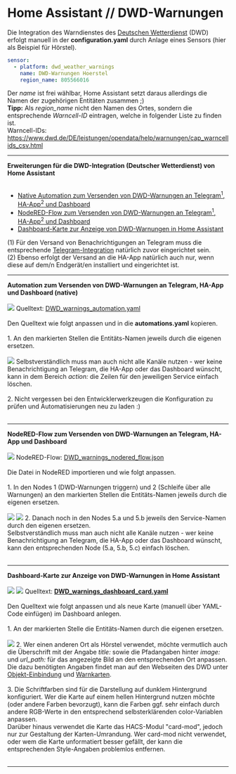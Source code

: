 # Home Assistant // DWD-Warnungen

Die Integration des Warndienstes des <a href="https://www.dwd.de/">Deutschen Wetterdienst</a> (DWD) erfolgt manuell in der <b>configuration.yaml</b> durch Anlage eines Sensors (hier als Beispiel für Hörstel).<br/>
```yaml
sensor:
  - platform: dwd_weather_warnings
    name: DWD-Warnungen Hoerstel
    region_name: 805566016
```
Der <i>name</i> ist frei wählbar, Home Assistant setzt daraus allerdings die Namen der zugehörigen Entitäten zusammen ;)<br />
<b>Tipp:</b> Als <i>region_name</i> nicht den Namen des Ortes, sondern die entsprechende <i>Warncell-ID</i> eintragen, welche in folgender Liste zu finden ist.<br />
Warncell-IDs: https://www.dwd.de/DE/leistungen/opendata/help/warnungen/cap_warncellids_csv.html

<hr>
<strong>Erweiterungen für die DWD-Integration (Deutscher Wetterdienst) von Home Assistant</strong><br />
<br />
<ul>
<li><a href="#automation">Native Automation zum Versenden von DWD-Warnungen an Telegram<sup>1</sup>, HA-App<sup>2</sup> und Dashboard</a></li>
<li><a href="#nodered">NodeRED-Flow zum Versenden von DWD-Warnungen an Telegram<sup>1</sup>, HA-App<sup>2</sup> und Dashboard</a></li>
<li><a href="#dashboard">Dashboard-Karte zur Anzeige von DWD-Warnungen in Home Assistant</a></li>
</ul>
(1) Für den Versand von Benachrichtigungen an Telegram muss die entsprechende <a href="https://www.home-assistant.io/integrations/telegram">Telegram-Integration</a> natürlich zuvor eingerichtet sein.<br />
(2) Ebenso erfolgt der Versand an die HA-App natürlich auch nur, wenn diese auf dem/n Endgerät/en installiert und eingerichtet ist.<br />

<a id="automation"></a>
<hr>
<strong>Automation zum Versenden von DWD-Warnungen an Telegram, HA-App und Dashboard (native)</strong><br />
<br />
<img src="./img/DWD_img_notification.png">
Quelltext: <a href="https://github.com/migacode/home-assistant/blob/main/dwd/DWD_warnings_automation.yaml">DWD_warnings_automation.yaml</a><br />
<br />
Den Quelltext wie folgt anpassen und in die <b>automations.yaml</b> kopieren.<br />
<br />
1. An den markierten Stellen die Entitäts-Namen jeweils durch die eigenen ersetzen.<br />
<br />
<img src="./img/DWD_img_changes_automation.png">
Selbstverständlich muss man auch nicht alle Kanäle nutzen - wer keine Benachrichtigung an Telegram, die HA-App oder das Dashboard wünscht, kann in dem Bereich <i>action:</i> die Zeilen für den jeweiligen Service einfach löschen.<br />
<br />
2. Nicht vergessen bei den Entwicklerwerkzeugen die Konfiguration zu prüfen und Automatisierungen neu zu laden :)<br />
<br />

<a id="nodered"></a>
<hr>
<strong>NodeRED-Flow zum Versenden von DWD-Warnungen an Telegram, HA-App und Dashboard</strong><br />
<br />
<img src="./img/DWD_img_nodered_flow.png">
NodeRED-Flow: <a href="https://github.com/migacode/home-assistant/blob/main/dwd/DWD_warnings_nodered_flow.json">DWD_warnings_nodered_flow.json</a><br />
<br />
Die Datei in NodeRED importieren und wie folgt anpassen.<br />
<br />
1. In den Nodes 1 (DWD-Warnungen triggern) und 2 (Schleife über alle Warnungen) an den markierten Stellen die Entitäts-Namen jeweils durch die eigenen ersetzen.<br />
<br />
<img src="./img/DWD_img_changes_flow_1.png">
<img src="./img/DWD_img_changes_flow_2.png">
2. Danach noch in den Nodes 5.a und 5.b jeweils den Service-Namen durch den eigenen ersetzen.<br />
Selbstverständlich muss man auch nicht alle Kanäle nutzen - wer keine Benachrichtigung an Telegram, die HA-App oder das Dashboard wünscht, kann den entsprechenden Node (5.a, 5.b, 5.c) einfach löschen.<br />
<br />

<a id="dashboard"></a>
<hr>
<strong>Dashboard-Karte zur Anzeige von DWD-Warnungen in Home Assistant</strong><br />
<br />
<img src="./img/DWD_img_no_warnings.png">
<img src="./img/DWD_img_warning.png">
Quelltext: <a href="https://github.com/migacode/home-assistant/blob/main/dwd/DWD_warnings_dashboard_card.yaml"><strong>DWD_warnings_dashboard_card.yaml</strong></a><br />
<br />
Den Quelltext wie folgt anpassen und als neue Karte (manuell über YAML-Code einfügen) im Dashboard anlegen.<br />
<br />
1. An der markierten Stelle die Entitäts-Namen durch die eigenen ersetzen.<br />
<br />
<img src="./img/DWD_img_changes_dashboard.png">
2. Wer einen anderen Ort als Hörstel verwendet, möchte vermutlich auch die Überschrift mit der Angabe <i>title:</i> sowie die Pfadangaben hinter <i>image:</i> und <i>url_path:</i> für das angezeigte Bild an den entsprechenden Ort anpassen.<br/>
Die dazu benötigten Angaben findet man auf den Webseiten des DWD unter <a href="https://www.dwd.de/DE/wetter/warnungen_aktuell/objekt_einbindung/objekteinbindung_node.html">Objekt-Einbindung</a> und <a href="https://www.dwd.de/DE/wetter/warnungen_gemeinden/warnkarten/warnkarten_node.html">Warnkarten</a>.<br />
<br />
3. Die Schriftfarben sind für die Darstellung auf dunklem Hintergrund konfiguriert. Wer die Karte auf einem hellen Hintergrund nutzen möchte (oder andere Farben bevorzugt), kann die Farben ggf. sehr einfach durch andere RGB-Werte in den entsprechend selbsterklärenden color-Variablen anpassen.<br />
Darüber hinaus verwendet die Karte das HACS-Modul "card-mod", jedoch nur zur Gestaltung der Karten-Umrandung. Wer card-mod nicht verwendet, oder wem die Karte unformatiert besser gefällt, der kann die entsprechenden Style-Angaben problemlos entfernen.<br />
<br />
<hr>
